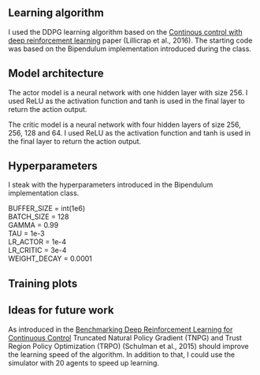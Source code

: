 ## Learning algorithm
I used the DDPG learning algorithm based on the [Continous control with deep reinforcement learning](https://arxiv.org/pdf/1509.02971.pdf) paper (Lillicrap et al., 2016). The starting code was based on the Bipendulum implementation introduced during the class.

## Model architecture
The actor model is a neural network with one hidden layer with size 256. I used ReLU as the activation function and tanh is used in the final layer to return the action output.

The critic model is a neural network with four hidden layers of size 256, 256, 128 and 64. I used ReLU as the activation function and tanh is used in the final layer to return the action output.

## Hyperparameters
I steak with the hyperparameters introduced in the Bipendulum implementation class.

BUFFER_SIZE = int(1e6)  
BATCH_SIZE = 128        
GAMMA = 0.99            
TAU = 1e-3              
LR_ACTOR = 1e-4          
LR_CRITIC = 3e-4        
WEIGHT_DECAY = 0.0001


## Training plots

## Ideas for future work
As introduced in the [Benchmarking Deep Reinforcement Learning for Continuous Control](https://arxiv.org/pdf/1604.06778.pdf) Truncated Natural Policy Gradient (TNPG) and Trust Region Policy Optimization (TRPO)  (Schulman et al., 2015) should improve the learning speed of the algorithm. In addition to that, I could use the simulator with 20 agents to speed up learning.
